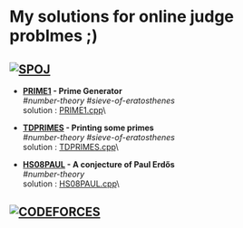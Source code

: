 # My solutions for online judge problmes ;)

## [![SPOJ](https://stx1.spoj.com/gfx/2015e.png)](https://www.spoj.com/)


+ **[PRIME1](https://www.spoj.com/problems/PRIME1/)  -  Prime Generator**\
  _\#number-theory    \#sieve-of-eratosthenes_\
  solution : [PRIME1.cpp](PRIME1.cpp)\

+ **[TDPRIMES](https://www.spoj.com/problems/TDPRIMES/)  -  Printing some primes**\
  _\#number-theory     \#sieve-of-eratosthenes_\
  solution : [TDPRIMES.cpp](TDPRIMES.cpp)\

+ **[HS08PAUL](https://www.spoj.com/problems/HS08PAUL/) - A conjecture of Paul Erdős**\
  _\#number-theory_\
  solution : [HS08PAUL.cpp](HS08PAUL.cpp)\


## [![CODEFORCES](https://sta.codeforces.com/s/23672/images/codeforces-vs-coronavirus-65.png)](https://codeforces.com/)

